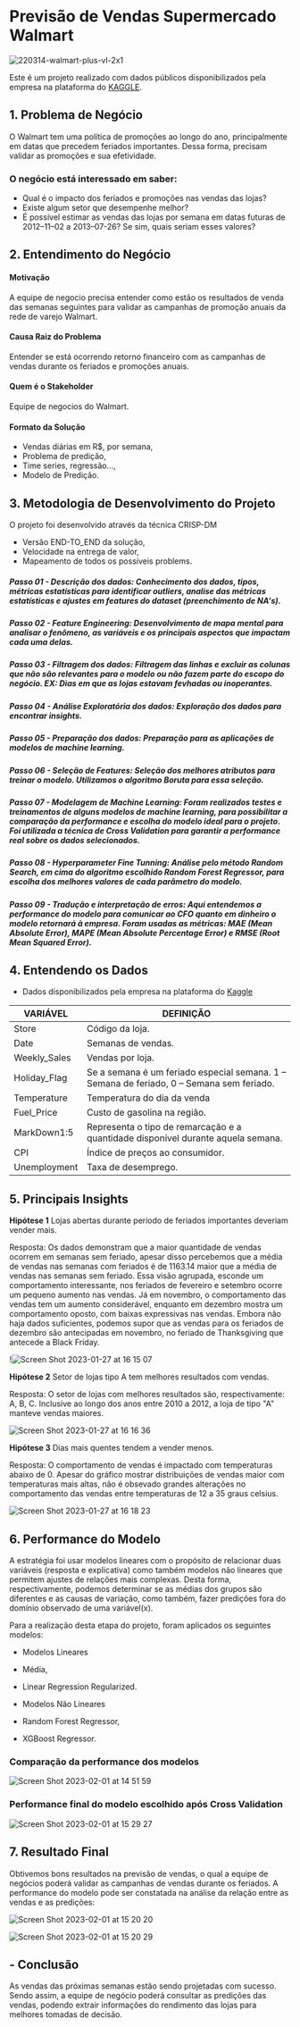 # Previsão de Vendas Supermercado Walmart
![220314-walmart-plus-vl-2x1](https://user-images.githubusercontent.com/98356094/215175084-f1bfc7ce-a06e-4245-9579-586fbb93827c.jpeg)

Este é um projeto realizado com dados públicos disponibilizados pela empresa na plataforma do [KAGGLE](https://www.kaggle.com/competitions/walmart-retail-case-study2/data).


## 1. Problema de Negócio
O Walmart tem uma política de promoções ao longo do ano, principalmente em datas que precedem feriados importantes.
Dessa forma, precisam validar as promoções e sua efetividade.

### O negócio está interessado em saber:
- Qual é o impacto dos feriados e promoções nas vendas das lojas?
- Existe algum setor que desempenhe melhor?
- É possível estimar as vendas das lojas por semana em datas futuras de 2012–11–02 a 2013–07-26? Se sim, quais seriam esses valores?


## 2. Entendimento do Negócio
#### Motivação
A equipe de negocio precisa entender como estão os resultados de venda das semanas seguintes para validar as campanhas de promoção anuais da rede de varejo Walmart.

#### Causa Raiz do Problema
Entender se está ocorrendo retorno financeiro com as campanhas de vendas durante os feriados e promoções anuais.

#### Quem é o Stakeholder
Equipe de negocios do Walmart.

#### Formato da Solução
* Vendas diárias em R$, por semana,
* Problema de predição,
* Time series, regressão...,
* Modelo de Predição.
 
 
## 3. Metodologia de Desenvolvimento do Projeto
 O projeto foi desenvolvido através da técnica CRISP-DM
 * Versão END-TO_END da solução,
 * Velocidade na entrega de valor,
 * Mapeamento de todos os possíveis problems.


##### Passo 01 - Descrição dos dados: Conhecimento dos dados, tipos, métricas estatísticas para identificar outliers, analise das métricas estatísticas e ajustes em features do dataset (preenchimento de NA's).


##### Passo 02 - Feature Engineering: Desenvolvimento de mapa mental para analisar o fenômeno, as variáveis e os principais aspectos que impactam cada uma delas. 


##### Passo 03 - Filtragem dos dados: Filtragem das linhas e excluir as colunas que não são relevantes para o modelo ou não fazem parte do escopo do negócio. EX: Dias em que as lojas estavam fevhadas ou inoperantes.


##### Passo 04 - Análise Exploratória dos dados: Exploração dos dados para encontrar insights.


##### Passo 05 - Preparação dos dados: Preparação para as aplicações de modelos de machine learning.


##### Passo 06 - Seleção de Features: Seleção dos melhores atributos para treinar o modelo. Utilizamos o algoritmo Boruta para essa seleção.


##### Passo 07 - Modelagem de Machine Learning: Foram realizados testes e treinamentos de alguns modelos de machine learning, para possibilitar a comparação da performance e escolha do modelo ideal para o projeto. Foi utilizada a técnica de Cross Validation para garantir a performance real sobre os dados selecionados.


##### Passo 08 - Hyperparameter Fine Tunning: Análise pelo método Random Search, em cima do algoritmo escolhido Random Forest Regressor, para escolha dos melhores valores de cada parâmetro do modelo.


##### Passo 09 - Tradução e interpretação de erros: Aqui entendemos a performance do modelo para comunicar ao CFO quanto em dinheiro o modelo retornará à empresa. Foram usadas as métricas: MAE (Mean Absolute Error), MAPE (Mean Absolute Percentage Error) e RMSE (Root Mean Squared Error).


## 4. Entendendo os Dados
* Dados disponibilizados pela empresa na plataforma do [Kaggle](https://www.kaggle.com/competitions/walmart-retail-case-study2/data) 

| VARIÁVEL  |  DEFINIÇÃO  |
| ------------------- | ------------------- |
|  Store	 |  Código da loja.|
|  Date |  Semanas de vendas.|
|  Weekly_Sales	|Vendas por loja.|
|  Holiday_Flag	|Se a semana é um feriado especial semana. 1 – Semana de feriado, 0 – Semana sem feriado.|
| Temperature |Temperatura do dia da venda|
| Fuel_Price |Custo de gasolina na região.|
| MarkDown1:5 |Representa o tipo de remarcação e a quantidade disponível durante aquela semana.|
| CPI |Índice de preços ao consumidor.|
| Unemployment |Taxa de desemprego.|

## 5. Principais Insights

**Hipótese 1**
Lojas abertas durante período de feriados importantes deveriam vender mais.

Resposta: Os dados demonstram que a maior quantidade de vendas ocorrem em semanas sem feriado, apesar disso percebemos que a média de vendas nas semanas com feriados é de 1163.14 maior que a média de vendas nas semanas sem feriado. Essa visão agrupada, esconde um comportamento interessante, nos feriados de fevereiro e setembro ocorre um pequeno aumento nas vendas. Já em novembro, o comportamento das vendas tem um aumento considerável, enquanto em dezembro mostra um comportamento oposto, com baixas expressivas nas vendas. Embora não haja dados suficientes, podemos supor que as vendas para os feriados de dezembro são antecipadas em novembro, no feriado de Thanksgiving que antecede a Black Friday.

!![Screen Shot 2023-01-27 at 16 15 07](https://user-images.githubusercontent.com/98356094/215176452-eb4683b1-b358-4da6-af4a-f582b83a6a4b.png)


**Hipótese 2**
Setor de lojas tipo A tem melhores resultados com vendas.

Resposta: O setor de lojas com melhores resultados são, respectivamente: A, B, C. Inclusive ao longo dos anos entre 2010 a 2012, a loja de tipo "A" manteve vendas maiores.

![Screen Shot 2023-01-27 at 16 16 36](https://user-images.githubusercontent.com/98356094/215176822-5bd7546d-216b-4689-9c67-a4818b651389.png)


**Hipótese 3**
Dias mais quentes tendem a vender menos.

Resposta: O comportamento de vendas é impactado com temperaturas abaixo de 0. Apesar do gráfico mostrar distribuições de vendas maior com temperaturas mais altas, não é obsevado grandes alterações no comportamento das vendas entre temperaturas de 12 a 35 graus celsius.

![Screen Shot 2023-01-27 at 16 18 23](https://user-images.githubusercontent.com/98356094/215177561-f5a9ac60-c276-4469-adc6-8d452dedbcdd.png)


## 6. Performance do Modelo

A estratégia foi usar modelos lineares com o propósito de relacionar duas variáveis (resposta e explicativa) como também modelos não lineares que permitem ajustes de relações mais complexas. Desta forma, respectivamente, podemos determinar se as médias dos grupos são diferentes e as causas de variação, como também, fazer predições fora do domínio observado de uma variável(x).

Para a realização desta etapa do projeto, foram aplicados os seguintes modelos:

* Modelos Lineares
* Média,
* Linear Regression Regularized.

* Modelos Não Lineares
* Random Forest Regressor,
* XGBoost Regressor.


### Comparação da performance dos modelos

![Screen Shot 2023-02-01 at 14 51 59](https://user-images.githubusercontent.com/98356094/216129300-37baf896-34f4-460f-b5f6-296ea8a9c7c8.png)


### Performance final do modelo escolhido após Cross Validation

![Screen Shot 2023-02-01 at 15 29 27](https://user-images.githubusercontent.com/98356094/216131060-f85ca216-fe67-41e7-8048-278295c10013.png)


## 7. Resultado Final
Obtivemos bons resultados na previsão de vendas, o qual a equipe de negócios poderá validar as campanhas de vendas durante os feriados.
A performance do modelo pode ser constatada na análise da relação entre as vendas e as predições:

![Screen Shot 2023-02-01 at 15 20 20](https://user-images.githubusercontent.com/98356094/216129482-5de1eced-6855-4640-982c-2aeb08d645bb.png)

![Screen Shot 2023-02-01 at 15 20 29](https://user-images.githubusercontent.com/98356094/216129566-8ff1400b-6092-4199-8034-58bf211b1d2e.png)


## - Conclusão
 
As vendas das próximas semanas estão sendo projetadas com sucesso. Sendo assim, a equipe de negócio poderá consultar as predições das vendas, podendo extrair informações do rendimento das lojas para melhores tomadas de decisão.
